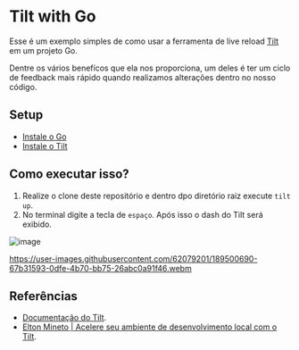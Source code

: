 # Tilt with Go
Esse é um exemplo simples de como usar a ferramenta de live reload [Tilt](https://tilt.dev/) em um projeto Go.

Dentre os vários benefícos que ela nos proporciona, um deles é ter um ciclo de feedback mais rápido quando realizamos alterações dentro no nosso código.

## Setup
- [Instale o Go](https://go.dev/doc/install)
- [Instale o Tilt](https://docs.tilt.dev/install.html)
## Como executar isso?
  1) Realize o clone deste repositório e dentro dpo diretório raiz execute `tilt up`.
  2) No terminal digite a tecla de `espaço`. Após isso o dash do Tilt será exibido.

  ![image](https://user-images.githubusercontent.com/62079201/189500650-0551a2fc-41a9-4d24-be77-a59ee426f76b.png)
  
  https://user-images.githubusercontent.com/62079201/189500690-67b31593-0dfe-4b70-bb75-26abc0a91f46.webm


## Referências 
- [Documentação do Tilt](https://tilt.dev/).
- [Elton Mineto | Acelere seu ambiente de desenvolvimento local com o Tilt](https://eltonminetto.dev/post/2022-08-31-improve-local-development-tilt/).

